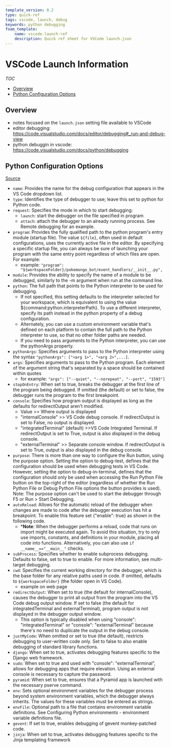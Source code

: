```yaml
---
template_version: 0.2
type: quick-ref
tags: vscode, launch, debug
keywords: python debugging
foam_template:
    name: vscode-launch-ref
    description: Quick ref sheet for VSCode launch.json
---
```

# VSCode Launch Information

*TOC*
- [Overview](#overview)
- [Python Configuration Options](#python-configuration-options)

## Overview

- notes focused on the `launch.json` setting file available to VSCode
- editor debugging: <https://code.visualstudio.com/docs/editor/debugging#_run-and-debug-view>
- python debuggin in vscode: <https://code.visualstudio.com/docs/python/debugging>

## Python Configuration Options

[Source](https://code.visualstudio.com/docs/python/debugging#_name)

- `name`: Provides the name for the debug configuration that appears in the VS Code dropdown list.
- `type`: Identifies the type of debugger to use; leave this set to python for Python code.
- `request`: Specifies the mode in which to start debugging:
  - `launch`: start the debugger on the file specified in program
  - `attach`: attach the debugger to an already running process. See Remote debugging for an example.
- `program`: Provides the fully qualified path to the python program's entry module (startup file). The value `${file}`, often used in default configurations, uses the currently active file in the editor. By specifying a specific startup file, you can always be sure of launching your program with the same entry point regardless of which files are open. For example:
  - example: `"program": "${workspaceFolder}/pokemongo_bot/event_handlers/__init__.py",`
- `module`: Provides the ability to specify the name of a module to be debugged, similarly to the -m argument when run at the command line.
- `python`: The full path that points to the Python interpreter to be used for debugging.
  - If not specified, this setting defaults to the interpreter selected for your workspace, which is equivalent to using the value ${command:python.interpreterPath}. To use a different interpreter, specify its path instead in the python property of a debug configuration.
  - Alternately, you can use a custom environment variable that's defined on each platform to contain the full path to the Python interpreter to use, so that no other folder paths are needed.
  - If you need to pass arguments to the Python interpreter, you can use the pythonArgs property.
- `pythonArgs`: Specifies arguments to pass to the Python interpreter using the syntax `"pythonArgs": ["<arg 1>", "<arg 2>",...]`.
- `args`: Specifies arguments to pass to the Python program. Each element of the argument string that's separated by a space should be contained within quotes
  - for example: `"args": ["--quiet", "--norepeat", "--port", "1593"]`
- `stopOnEntry`: When set to true, breaks the debugger at the first line of the program being debugged. If omitted (the default) or set to false, the debugger runs the program to the first breakpoint.
- `console`: Specifies how program output is displayed as long as the defaults for redirectOutput aren't modified.
  - Value >> Where output is displayed
  - "internalConsole" >> VS Code debug console. If redirectOutput is set to False, no output is displayed.
  - "integratedTerminal" (default) >>VS Code Integrated Terminal. If redirectOutput is set to True, output is also displayed in the debug console.
  - "externalTerminal" >> Separate console window. If redirectOutput is set to True, output is also displayed in the debug console.
- `purpose`: There is more than one way to configure the Run button, using the purpose option. Setting the option to debug-test, defines that the configuration should be used when debugging tests in VS Code. However, setting the option to debug-in-terminal, defines that the configuration should only be used when accessing the Run Python File button on the top-right of the editor (regardless of whether the Run Python File or Debug Python File options the button provides is used). Note: The purpose option can't be used to start the debugger through F5 or Run > Start Debugging.
- `autoReload`: Allows for the automatic reload of the debugger when changes are made to code after the debugger execution has hit a breakpoint. To enable this feature set {"enable": true} as shown in the following code.
  - ***Note**: When the debugger performs a reload, code that runs on import might be executed again. To avoid this situation, try to only use imports, constants, and definitions in your module, placing all code into functions. Alternatively, you can also use `if __name__=="__main__"` checks.
- `subProcess`: Specifies whether to enable subprocess debugging. Defaults to false, set to true to enable. For more information, see multi-target debugging.
- `cwd`: Specifies the current working directory for the debugger, which is the base folder for any relative paths used in code. If omitted, defaults to `${workspaceFolder}` (the folder open in VS Code).
  - example on web page
- `redirectOutput`: When set to true (the default for internalConsole), causes the debugger to print all output from the program into the VS Code debug output window. If set to false (the default for integratedTerminal and externalTerminal), program output is not displayed in the debugger output window.
  - This option is typically disabled when using "console": "integratedTerminal" or "console": "externalTerminal" because there's no need to duplicate the output in the debug console.
- `justMyCode`: When omitted or set to true (the default), restricts debugging to user-written code only. Set to false to also enable debugging of standard library functions.
- `django`: When set to true, activates debugging features specific to the Django web framework.
- `sudo`: When set to true and used with "console": "externalTerminal", allows for debugging apps that require elevation. Using an external console is necessary to capture the password.
- `pyramid`: When set to true, ensures that a Pyramid app is launched with the necessary pserve command.
- `env`: Sets optional environment variables for the debugger process beyond system environment variables, which the debugger always inherits. The values for these variables must be entered as strings.
- `envFile`: Optional path to a file that contains environment variable definitions. See Configuring Python environments - environment variable definitions file.
- `gevent`: If set to true, enables debugging of gevent monkey-patched code.
- `jinja`: When set to true, activates debugging features specific to the Jinja templating framework
